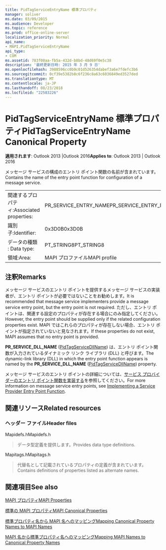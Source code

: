 ```yaml
---
title: PidTagServiceEntryName 標準プロパティ
manager: soliver
ms.date: 03/09/2015
ms.audience: Developer
ms.topic: reference
ms.prod: office-online-server
localization_priority: Normal
api_name:
- MAPI.PidTagServiceEntryName
api_type:
- COM
ms.assetid: 783f08aa-fb5a-432d-b8bd-48d69f0e5c38
description: '最終更新日時: 2015 年 3 月 9 日'
ms.openlocfilehash: 3988596cc0b9c01d526354dabef3a6e7fdefc3b6
ms.sourcegitcommit: 0cf39e5382b8c6f236c8a63c6036849ed3527ded
ms.translationtype: MT
ms.contentlocale: ja-JP
ms.lasthandoff: 08/23/2018
ms.locfileid: "22583226"
---
```

# <a name="pidtagserviceentryname-canonical-property"></a><span data-ttu-id="4f862-103">PidTagServiceEntryName 標準プロパティ</span><span class="sxs-lookup"><span data-stu-id="4f862-103">PidTagServiceEntryName Canonical Property</span></span>

  
  
<span data-ttu-id="4f862-104">**適用されます**: Outlook 2013 |Outlook 2016</span><span class="sxs-lookup"><span data-stu-id="4f862-104">**Applies to**: Outlook 2013 | Outlook 2016</span></span> 
  
<span data-ttu-id="4f862-105">メッセージ サービスの構成のエントリ ポイント関数の名前が含まれています。</span><span class="sxs-lookup"><span data-stu-id="4f862-105">Contains the name of the entry point function for configuration of a message service.</span></span>
  
|||
|:-----|:-----|
|<span data-ttu-id="4f862-106">関連するプロパティ:</span><span class="sxs-lookup"><span data-stu-id="4f862-106">Associated properties:</span></span>  <br/> |<span data-ttu-id="4f862-107">PR_SERVICE_ENTRY_NAME</span><span class="sxs-lookup"><span data-stu-id="4f862-107">PR_SERVICE_ENTRY_NAME</span></span>  <br/> |
|<span data-ttu-id="4f862-108">識別子:</span><span class="sxs-lookup"><span data-stu-id="4f862-108">Identifier:</span></span>  <br/> |<span data-ttu-id="4f862-109">0x3D0B</span><span class="sxs-lookup"><span data-stu-id="4f862-109">0x3D0B</span></span>  <br/> |
|<span data-ttu-id="4f862-110">データの種類 : </span><span class="sxs-lookup"><span data-stu-id="4f862-110">Data type:</span></span>  <br/> |<span data-ttu-id="4f862-111">PT_STRING8</span><span class="sxs-lookup"><span data-stu-id="4f862-111">PT_STRING8</span></span>  <br/> |
|<span data-ttu-id="4f862-112">領域:</span><span class="sxs-lookup"><span data-stu-id="4f862-112">Area:</span></span>  <br/> |<span data-ttu-id="4f862-113">MAPI プロファイル</span><span class="sxs-lookup"><span data-stu-id="4f862-113">MAPI profile</span></span>  <br/> |
   
## <a name="remarks"></a><span data-ttu-id="4f862-114">注釈</span><span class="sxs-lookup"><span data-stu-id="4f862-114">Remarks</span></span>

<span data-ttu-id="4f862-115">メッセージ サービスのエントリ ポイントを提供するメッセージ サービスの実装者が、エントリ ポイントが必要ではないことをお勧めします。</span><span class="sxs-lookup"><span data-stu-id="4f862-115">It is recommended that message service implementers provide a message service entry point, but the entry point is not required.</span></span> <span data-ttu-id="4f862-116">ただし、エントリ ポイントは、関連する設定のプロパティが存在する場合にのみ指定してください。</span><span class="sxs-lookup"><span data-stu-id="4f862-116">However, the entry point should be supplied only if the related configuration properties exist.</span></span> <span data-ttu-id="4f862-117">MAPI ではこれらのプロパティが存在しない場合、エントリ ポイントが指定されていないと見なされます。</span><span class="sxs-lookup"><span data-stu-id="4f862-117">If these properties do not exist, MAPI assumes that no entry point is provided.</span></span>
  
<span data-ttu-id="4f862-118">**PR_SERVICE_DLL_NAME** ([PidTagServiceDllName](pidtagservicedllname-canonical-property.md)) は、エントリ ポイント関数が入力されているダイナミック リンク ライブラリ (DLL) と呼びます。</span><span class="sxs-lookup"><span data-stu-id="4f862-118">The dynamic-link library (DLL) in which the entry point function appears is named by the **PR_SERVICE_DLL_NAME** ([PidTagServiceDllName](pidtagservicedllname-canonical-property.md)) property.</span></span>
  
<span data-ttu-id="4f862-119">メッセージ サービスのエントリ ポイントの詳細については、[サービス プロバイダーのエントリ ポイント関数を実装する](implementing-a-service-provider-entry-point-function.md)を参照してください。</span><span class="sxs-lookup"><span data-stu-id="4f862-119">For more information on message service entry points, see [Implementing a Service Provider Entry Point Function](implementing-a-service-provider-entry-point-function.md).</span></span>
  
## <a name="related-resources"></a><span data-ttu-id="4f862-120">関連リソース</span><span class="sxs-lookup"><span data-stu-id="4f862-120">Related resources</span></span>

### <a name="header-files"></a><span data-ttu-id="4f862-121">ヘッダー ファイル</span><span class="sxs-lookup"><span data-stu-id="4f862-121">Header files</span></span>

<span data-ttu-id="4f862-122">Mapidefs.h</span><span class="sxs-lookup"><span data-stu-id="4f862-122">Mapidefs.h</span></span>
  
> <span data-ttu-id="4f862-123">データ型定義を提供します。</span><span class="sxs-lookup"><span data-stu-id="4f862-123">Provides data type definitions.</span></span>
    
<span data-ttu-id="4f862-124">Mapitags.h</span><span class="sxs-lookup"><span data-stu-id="4f862-124">Mapitags.h</span></span>
  
> <span data-ttu-id="4f862-125">代替名として記載されているプロパティの定義が含まれています。</span><span class="sxs-lookup"><span data-stu-id="4f862-125">Contains definitions of properties listed as alternate names.</span></span>
    
## <a name="see-also"></a><span data-ttu-id="4f862-126">関連項目</span><span class="sxs-lookup"><span data-stu-id="4f862-126">See also</span></span>



[<span data-ttu-id="4f862-127">MAPI プロパティ</span><span class="sxs-lookup"><span data-stu-id="4f862-127">MAPI Properties</span></span>](mapi-properties.md)
  
[<span data-ttu-id="4f862-128">標準の MAPI プロパティ</span><span class="sxs-lookup"><span data-stu-id="4f862-128">MAPI Canonical Properties</span></span>](mapi-canonical-properties.md)
  
[<span data-ttu-id="4f862-129">標準プロパティ名から MAPI 名へのマッピング</span><span class="sxs-lookup"><span data-stu-id="4f862-129">Mapping Canonical Property Names to MAPI Names</span></span>](mapping-canonical-property-names-to-mapi-names.md)
  
[<span data-ttu-id="4f862-130">MAPI 名から標準プロパティ名へのマッピング</span><span class="sxs-lookup"><span data-stu-id="4f862-130">Mapping MAPI Names to Canonical Property Names</span></span>](mapping-mapi-names-to-canonical-property-names.md)

